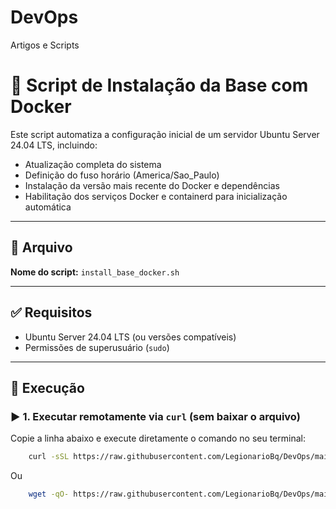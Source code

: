 # DevOps
Artigos e Scripts


# 🚀 Script de Instalação da Base com Docker

Este script automatiza a configuração inicial de um servidor Ubuntu Server 24.04 LTS, incluindo:

- Atualização completa do sistema
- Definição do fuso horário (America/Sao_Paulo)
- Instalação da versão mais recente do Docker e dependências
- Habilitação dos serviços Docker e containerd para inicialização automática

---

## 📂 Arquivo

**Nome do script:** `install_base_docker.sh`

---

## ✅ Requisitos

- Ubuntu Server 24.04 LTS (ou versões compatíveis)
- Permissões de superusuário (`sudo`)

---

## 🔧 Execução

### ▶️ 1. Executar **remotamente via `curl`** (sem baixar o arquivo)

Copie a linha abaixo e execute diretamente o comando no seu terminal:

```bash
    curl -sSL https://raw.githubusercontent.com/LegionarioBq/DevOps/main/install_base_docker.sh | bash

```

Ou

```bash
    wget -qO- https://raw.githubusercontent.com/LegionarioBq/DevOps/main/install_base_docker.sh | bash

```